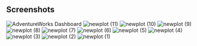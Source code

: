 <h2>Screenshots</h2>
    <img src="https://github.com/matimunghonyama/AdventureWorks-Dashboard-/assets/168354452/8dd15432-99c7-416a-ab3b-63d708e3f9a2" alt="AdventureWorks Dashboard">
    <img src="https://github.com/matimunghonyama/AdventureWorks-Dashboard-/assets/168354452/4878bba8-71f5-4892-844f-e383ff54f513" alt="newplot (11)">
    <img src="https://github.com/matimunghonyama/AdventureWorks-Dashboard-/assets/168354452/8fa678ec-5127-475d-8b4a-12ff869dee9a" alt="newplot (10)">
    <img src="https://github.com/matimunghonyama/AdventureWorks-Dashboard-/assets/168354452/a70dd6b3-77e7-4d8a-975a-b67fed4dd4ed" alt="newplot (9)">
    <img src="https://github.com/matimunghonyama/AdventureWorks-Dashboard-/assets/168354452/245fad40-1a18-4edf-8f4b-4a0c818bbc11" alt="newplot (8)">
    <img src="https://github.com/matimunghonyama/AdventureWorks-Dashboard-/assets/168354452/c02b2f0f-21cb-4ca8-8cdb-5b9c74379e90" alt="newplot (7)">
    <img src="https://github.com/matimunghonyama/AdventureWorks-Dashboard-/assets/168354452/97152de0-3f4b-462b-af69-c877f4874679" alt="newplot (6)">
    <img src="https://github.com/matimunghonyama/AdventureWorks-Dashboard-/assets/168354452/b1d3e104-f2dd-4add-a07b-f7de9b3d0f7d" alt="newplot (5)">
    <img src="https://github.com/matimunghonyama/AdventureWorks-Dashboard-/assets/168354452/926089f4-2f11-4f3e-ac91-4474af4bde6d" alt="newplot (4)">
    <img src="https://github.com/matimunghonyama/AdventureWorks-Dashboard-/assets/168354452/aae6c6dc-436a-4b7a-a955-285b91abfd3f" alt="newplot (3)">
    <img src="https://github.com/matimunghonyama/AdventureWorks-Dashboard-/assets/168354452/a53ed6b3-8877-4707-836c-d3a2a25b8a50" alt="newplot (2)">
    <img src="https://github.com/matimunghonyama/AdventureWorks-Dashboard-/assets/168354452/62d04148-908e-45f4-8785-37d7120d50f9" alt="newplot (1)">

